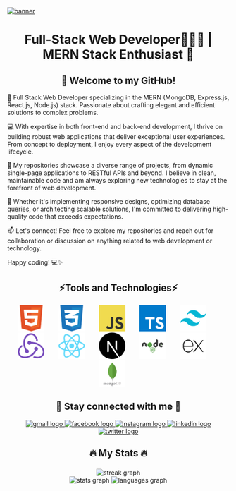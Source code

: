 <a title="Click to open my website" href="https://www.taseenjeem.com/" target="_blank">
<img src="https://i.ibb.co/WvHsbbZ/github.png" alt="banner"  />
</a>

###

<h1 align="center">Full-Stack Web Developer👨🏽‍💻 | MERN Stack Enthusiast 🚀</h1>

###

<h2 align="center">👋 Welcome to my GitHub!</h2>

<p align="left">
🚀 Full Stack Web Developer specializing in the MERN (MongoDB, Express.js, React.js, Node.js) stack. Passionate about crafting elegant and efficient solutions to complex problems.

💻 With expertise in both front-end and back-end development, I thrive on building robust web applications that deliver exceptional user experiences. From concept to deployment, I enjoy every aspect of the development lifecycle.

🌟 My repositories showcase a diverse range of projects, from dynamic single-page applications to RESTful APIs and beyond. I believe in clean, maintainable code and am always exploring new technologies to stay at the forefront of web development.

🔧 Whether it's implementing responsive designs, optimizing database queries, or architecting scalable solutions, I'm committed to delivering high-quality code that exceeds expectations.

📫 Let's connect! Feel free to explore my repositories and reach out for collaboration or discussion on anything related to web development or technology.

Happy coding! 💻✨</p>

###

<h2 align="center">⚡Tools and Technologies⚡</h2>

<div align="center">
  <img src="/html.png" height="60" alt="html5 logo"  />
  <img width="24" />
  <img src="/css.png" height="60" alt="css3 logo"  />
  <img width="24" />
  <img src="/js.png" height="60" alt="javascript logo"  />
  <img width="24" />
  <img src="/ts.png" height="60" alt="typescript logo"  />
  <img width="24" />
  <img src="/tailwind.png" height="60" alt="tailwind logo"  />
  <img width="24" />
  <img src="/redux.png" height="60" alt="Redux logo"  />
  <img width="24" />
  <img src="/react.png" height="60" alt="react logo"  />
  <img width="24" />
  <img src="/nextjs.png" height="60" alt="Next Js logo"  />
  <img width="24" />
  <img src="/node.png" height="60" alt="Node Js logo"  />
  <img width="24" />
  <img src="/express.png" height="60" alt="express Js logo"  />
  <img width="24" />
  <img src="/mongo.png" height="60" alt="mongodb logo"  />
  <img width="24" />
</div>

###

<h2 align="center">🔗 Stay connected with me 🔗</h2>

<div align="center">
  <a href="mailto:mdtaseenfuad@gmail.com" target="_blank">
    <img src="https://img.shields.io/static/v1?message=Email&logo=gmail&label=&color=D14836&logoColor=white&labelColor=&style=for-the-badge" height="35" alt="gmail logo"  />
  </a>
  <a href="https://www.facebook.com/taseenfuadjeem" target="_blank">
    <img src="https://img.shields.io/static/v1?message=Facebook&logo=facebook&label=&color=1877F2&logoColor=white&labelColor=&style=for-the-badge" height="35" alt="facebook logo"  />
  </a>
  <a href="https://www.instagram.com/taseen.jeem/" target="_blank">
    <img src="https://img.shields.io/static/v1?message=Instagram&logo=instagram&label=&color=E4405F&logoColor=white&labelColor=&style=for-the-badge" height="35" alt="instagram logo"  />
  </a>
  <a href="https://www.linkedin.com/in/taseenjeem/" target="_blank">
    <img src="https://img.shields.io/static/v1?message=LinkedIn&logo=linkedin&label=&color=0077B5&logoColor=white&labelColor=&style=for-the-badge" height="35" alt="linkedin logo"  />
  </a>
  <a href="https://twitter.com/taseenjeem" target="_blank">
    <img src="https://img.shields.io/static/v1?message=Twitter&logo=twitter&label=&color=1DA1F2&logoColor=white&labelColor=&style=for-the-badge" height="35" alt="twitter logo"  />
  </a>
</div>

###

<h2 align="center">🔥 My Stats 🔥</h2>

###

<div align="center">
  <img src="https://streak-stats.demolab.com?user=taseenjeem&locale=en&mode=daily&theme=dark&hide_border=false&border_radius=5&order=3" height="220" alt="streak graph"  />
</div>

<div align="center">
   <img src="https://github-readme-stats.vercel.app/api?username=taseenjeem&hide_title=false&hide_rank=false&show_icons=true&include_all_commits=true&count_private=true&disable_animations=false&theme=dracula&locale=en&hide_border=false&order=1" height="150" alt="stats graph"  />
  <img src="https://github-readme-stats.vercel.app/api/top-langs?username=taseenjeem&locale=en&hide_title=false&layout=compact&card_width=320&langs_count=5&theme=dracula&hide_border=false&order=2" height="150" alt="languages graph"  />
</div>

###
